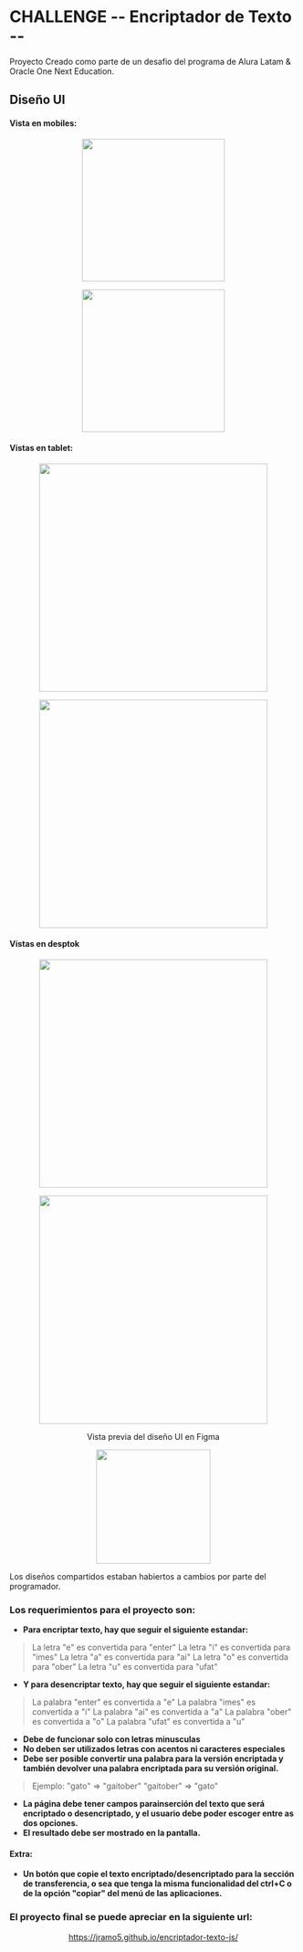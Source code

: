 # CHALLENGE -- Encriptador de Texto -- 
<p>Proyecto Creado como parte de un desafio del programa de Alura Latam & Oracle One Next Education.</p>

## Diseño UI

#### Vista en mobiles:

<p align="center"><img src="https://lh3.googleusercontent.com/fife/APg5EOY-LO0QrJLX_fAFlBjaE6PmG6cfyqx-dKRbqGjQEFsIbyPUSTqDW1ASqHWJCQqtzFO-yP6Y9QZeJAtQi6NGPuHPELnCPn739KDdVCbPpLfmor84iWo8hsjJj-7kRxlFmMLf_D3T_hrgTS1RfzIwNvQ17AvpLyH67IRBOPEh0GdS-mSIk0VDG_U3znIjBJ2S7YEI9ppPpSR2MhhUd5xMur-cww4jErJFtzEDpddlmY0Xu6FH3bUTWt5rAxAYTnLLF0FZ6usIxKDA-pL__QUko9FUVU4xBXMm1IZqP2GBnKagWQEuwVFlbL6Wxy71lVUDCvK7Ci6ZLrorsRUXsq3-TssCborSzP2lhkuxQlpU-eXZ8v6ghUIl856lTU7Ps8REihtWTo0OZuwyC2XW-DPVWKLDzKp8DBBXWIElChJ0AjL6Z3sr6BGQCkMxtWMeNw7vxE1BKCnIjtSJdeWVGBBwbw-KB8h-ypZw9v7LOtoSpIKVIMHSIWvp0QOQyMjQSEFu4Nqp_A7u4mDiHfxHEe2tFXGASWJWnOHgEMYd8MscTqBsz8mH-Pq0OeYA1fq06deWgHQBUHrq8a1Y_zLh2-bCqdRv0dSC_sxbItt2Z1lsejWeO0V5_tuH4mdnFreTknbkWSrS0RbGoS8MNwlvpfEctv1_ihYRL4fLtMs0EJu-iqLFRYmZYQFEnMda83dPGmN-ILw3RBoSJER_ynaXgC2k98g-EtCHFOfTgYLGJNFYC_8iNugbrDnd68H9_NpV_XKpurWJIlVAgZX8SUuuLRL2Vxogx-47IGXUnmh2jHbd-1qsrl6hBpOAUPlXDRFtfEHvgB4g4qGCIgH_e_rAMDTSbvyo8SnXhsJRu8T0nArDhhACdLKHDtF7J5j95d3NCE4eNbdirfIzHBi_VqIz4ML4qZT5eY8JzxfLCogzOr2QYJMlsRaFh33FmrJftjSjOHgx7PD_TqcrzNNBpZO0maE3LurfllSO3emY-2Oe_fNW-elDPNvkwkFekxbdI1rTxtmVV5kSfYpuZIu8vEciiVdJeGBDxUsUcZBi8qEIrnGOouhXThuJyet6HYb9=w1920-h930" width="250"></p>

<p align="center"><img src="https://lh3.googleusercontent.com/fife/APg5EOYCFkuxhBq-me1JdJrtRJvhidlzffeANQ-2V1j58xaC37bB-qCY81MtHVtBvPXilJy5TdGflqYoRvjBeCprWOyKaJhKWYDMFZfCpPq-xeWlbBP9h6givpkBU5TmzDtzR1fY9EtyFORoJZHOYl87yLZxgdjJQXUFFXTZKCpbk87bnmuGQHY-0RlP8-QNo-QJfL2Nsnqz2rOJJNGrOt-mOBQ_K5K5GDmbminj1hOOE0YMC81MLD64LwklOZJ2T2o4x-o02d9q-F5qoJbF68vUOUQSrceusfqrkVfsFYR2u9BMUPMWOC9RihFDEYeWZuSN4qedvnrcJjZaJtTCtFAWUA-A6JZ9B8DzYHVf2urtGKynw18wgDOMl315nzK302LQX0b83bPF2p3vhX0zN9Bv4QaVblF-lzI9WsfOo5jckkQCiG7MwOJF1ivsDoOVvSBYC57CTbJealsFhCJ9g93Cr7lEL_OL6f2vVYwWLtLBkmsW2edrn-O9k-zmzZcTJc5LvMh3YyJoz2bbjPzkuZ9e0PGSDyuuPDrlZ2idNxKs0uvt__45-HA6ox-VZflGGGjWR-G4ENRoCLKZHPVaKTYy74hKWK8Ww4bkeRzN21jUYSJXmzRjNFWhBK93JfeqC5k03_uWjl_CJJvqPNDGcX52mfC3tGp5FDCwqmBJwAY1GUUtAPZLqNCojUOchdGnF6hKGRJi-epYGDcYXSpgOIrPpwZtYV5xlcxpgmgQEV6yjbJx0hzh_anrmci8R8Yn8wOuUunDGiGmp2DW2RLRpJ-DRE4nldeY6Pe5qtsHrUglXTIqW6XrEqO5UNL6IOuYEMI7FEPKGWyT4T3WOD1hBjuemORfXFNl34jF9hbV5ml9MwvVUWq9yFFp7wFTTGgqZdTVZG7jx5ZAHIyNh-Uw3qGijAMc-uySbNuSHams2G2YReSmFwYnfqh_4KjOzyjtY-cN9VIXXiMn1VkFNkxWvMWLoIpN6PgMtP6n3oXt1dUutJrMV_9c7TsH6BTsmRyMkHS4vbg64GwUkNxj43vn-hpzx-lYRcVmLJfR_Hb88gGEIFvNqeYpB8_3vW31cK2FlwITR90_Kj7wX6o3TOuYAOYFI7QJsB5o7jqMu89KuhnoJzVXRDUvV-DgMsJ5liEhSNAC5e9DnaDuDpjGbb1iq0U_YN6zYxIFb-OXjX8VUNqRvO530lbWnj34gXnpANVRNFKAW9G7vHA5tUPmTOPAld93PGcf5Umz2wwD8f5js5dvyPlanSHMIxnQ3oMM94Zm9l3Rk7gjEFTcx5EPUop6L-OiDFYe1hm-G-NnpIxdJell4FVSn0-NfL_kxazxrx4B9Cj3n__6eXS_J2LFOFHB6Kbl810Ttu08Y8c5jj-STb1MbwvLIq4aec_HjJ48O4jdzPg027tY-kSnNaXYCMzTw9zfQV-uBj8op9l95O6VV3E1wNDUcl0QL5EZcpLHG2Syb9N_zJPxpmh_6reir4xq_7Vl_01FGiOp-IV1FOrsRjvm2wmy58jGkHJw_0qKuQt6zBKDWpaZXSRb8XMECm2NbwOQtZ_0_uiFv5dADQX3VajoJTTET4fqhCSVatNc4DwTjzDLDFwDgDLO=w1920-h930" width="250"></p>

#### Vistas en tablet:

<p align="center"><img src="https://lh3.googleusercontent.com/fife/APg5EObHeCrARAoQ5aBfe6UqmSA85qwlo-V_ttJrbsQKbtI767BHeCN878o2BtDW6RuhtNgysCrlh17cyM6093FE9h7t0BiagFZFMzsPDXH52SXwolix9hAG6XfMzzXR65fVZxWD2lvPPB3pWFBK3FmekKYlo870OEdu1HXBUz-wEyc3cfMepEvNWG0JRiZB49rp_Ew4glyu68Qzup6AzaJ5wBH95cf_GY2uelyt-kYonxaWk-FMRbc9K4ANMSm3Q8S56HoHxmbR2oC_TQG_c_s88gQcBYdR_l-KnIiZAcJ5Aldju8rGTogm80qcEGQvvQAFmOyyFimAwNvc-NWmbD5iI3PBsddBlGkgd_U8DP-ePv8VQWCUYRfZd1wmtbZUTPZO8AAZEQoMo7TR3snY-0MqG19iJ1dIBYrKSeZiSb5VmnUmoLhXcS57kQtwpt5FCB0EzyzPXlWLxTvpPKZcupxICSfDefLMN8dFYxwdReDnDa4-eKfK6HDSDarRKaHs3_OrHXgyigct05rhYBCv6RVpXdgP2IRjfNseD92oQOQfu7HUrCmPHgqfVQJ_DbZakQ7yeY8eFVtXZlRblV8fxfVC5V1FP9Mck09lLCTaTeMNngw_dThzbUwO2QIJB46VmFaCQdgaw2u66FcHTKaaqOVp55re0UORH35dggtFfKX8el8jBSdVL91HJIrvORUranOBh2Xhk9EMr4466zi8TIXHJqYcb9FzwuaVExYJExaOGNQ6ZR7oGPtdXW_1O3QMf1iUvtNvQIP1dbKI6R9rfrY4XDpzO1ZH3yaD0jjR3JvX_5q4h_RysONqFz2onUoG0Cg-UHz5JGovX0vkYoH4Od8zFLWhWbbPzjz4y5UmAzdIOdyc13tQAhhTJk2CL5F7CGqg2IY1Wboe7RQNS4GbhvQw688qm6SN4cDPVZrW5ENF4Rmy4DZWMidHhivZ6Lv73PCViWvWscefEklI0lokWN1UtJbeWunT2d5OhPoX-fwRFAAGp_u9Qo_RgRYRMILEQJ_sGRhKt_2LfRPqQZt50NCXWFcT1gWv9IZevHCsQTBgSIVWTtzakIuqlbI-qbTyxa5WNdv4qiVJhQEulTdRErLZdnNiKl3C6pxNsX7cDBa827aTmCTUygzx0ONNOT6XbrRlFO6K_Z5Irn7QYjpyYj8LCW01LcQprAM1FH7tz_opGfYkdWEjYNzfeCJRmx8U6ozEHXcEgFiK02odfey89hQ9rbsaX0XdHa7_iATZwzu7OWOWOmjZi5_U_BZwOFLLCJ6YHLBAQsN8E8ePbZ1P6KGbhmUxqYx9Yt4MKnLoe0-KYkH3-X03VPY8KvobDzlntLj7KLge6k3-IoPSrPL9jXBsMxsLJZgwIQ_SJL0iuZQ5D9d6GdYEgijoo61MWSXSmX8o7hOmD2sPuF3h_nj845I9WgFZ0qmr6KxWYHiclpgykkjDklzpaSjh3w8zp7o0ucHXsMHnJ4r_W8ZGObQLuj8MsF3_QELjAZ_kuM-XvTq3jltITrZbB-oCHGEjwEXZhN75oIJ6pzxjFEmULBtCMmUo6DAEeqhyVCBeY-lDMDDlJPxySrSBsNCbwIz2490Ck9gE8x5z-A45=w1368-h930" width="400"></p>

<p align="center"><img src="https://lh3.googleusercontent.com/fife/APg5EOaoFIYhEWyNm0DRqQUfA67ZAVA35a6CwmsRquxPehqWnrxjaEfJbqKbO5uX2v-7mUYucO-Z9s0dd-hCXl30zr4QHKw3it41VBMDeyUEj21tJnHyqr8Ph-jM2K0WmxogkzvTpeQS_e4Nu9cAdWIZxHDytyw8a_JgkW80BxSpeYjllW0OHfWp9tpfzb2vJ8e5fNsh45nI25GJF8UVgJOirZrVVLg7HQmuplbEToSDkSixw2VTqWwUVTxC_QJdthVkFT08z1OkLwFwqTySX7bGRvloyYOK5Yk1LZI8f4yZ3cURccZ5E9S3zqNKgxfrLVu4OVc7Q0bI1_xYnWB0gVIRhViGWSfJUmZzEV51HAQHek02ZWZnB2ygBaUJTRCFAFR3XT1bX21tRbqKfpKKNpQ9fNGS2MpW7sQYAWrgQCZui454kJNeBwRb6pc21bZfpt4HbdLozXOvepimH24BBFh2kmZaPwY-qtZzzrpYMdyb2IGrkxmivkxp0KPM_PlZ4A8AO-_HKfMzpKYWG7vT9ikXWPkZsEavyb3IdJDMv84Upa91egVpZXBdxqK08w7mju-N6fupxu70Ueh9w_lmhFc0GK4IomuF880KvrVhzQs-mp1bgwP-bHR6Ra3Mwceu4nOpfY99_DYeYLkaQPul_-5NyAWpSo1gTC1Ie6XHVqhDXj1JYl5LDjCyNoFdqEln1mrH_zjl9-qhv_FrvRnd1AcvlEaXXEEBgO1Pk2095AZ0pGmRGRt95E6agTVYEcCgsfsD5Nura-9tS2v6If_7JSLBefvTmrE7ubG0JjuDo4hk_GvDx4GuojCYxIJs-248u5aQle7IP4o907t3HhxLkfS5VcggB1_QPygBf3DyhYbkTmSfodD4RtRbLF7dvgySiLEEuJdfvb3EUFlF2GfWb7p60ZBZ1o0ampdsE5KeAGQ2lxWXrp4JZ2V8b5_dkf5N5ZwWHfSlhHBOGv2P5vv1uarWUcw_x1BKCzKPUt31pzN5kMMFV71LK22bcR-9FKwyNRwZP6alo6XAlE290_OVjtq5tIqcnWp89qhOsUb4AoiWSaivl2hcQ3BK-N-4HGWaGmDV6MbbG_xSDNV2jBTLt4cpTWfGmn-LNkbc_I7N6VIf9x8BrXxuxzJgUcuuk2qvq-7-gqyhEskUuM4VOSRYbjFFVR8FFLgmORD_55JoR3yDytSwCMQ4SKPAAPul5Li-yLEVyJTX5Jk7FhYFQ-edigzaov0txBAlbNnM2Te-xbG-S4CGdzNDCwBcZX9V5Hazgi3GLmcifMc7stADYMd0Oo3eQRkiJrCioi70PxlNhFhcDssgQ6EevsldSqd7kf40bIYroPeNnhmaNA2B5E8y02u3cf38qF6NgKKXke6YTuhjZ1zse0T2g25ry5llOSGLLf-qTRPmiPvuKUXX7c9OjjjWjKpKX8TaWremafO-IKAs_X64D1sTs9GhAq_8RghiBK2qUIv1SS4fr53Rqz-rTzuuKxha7X97kAJ9Y5h4aROXL0lIBIK3VZ8_nLEsWfBXlIayBlJzLBpWmTuDPr3F6U6AThRXDMAT1Pjq0sBTSFthxVyRKGOYinl_O48Yasj7Kxr_Ff6b1RlH=w1368-h930" width="400"></p>

#### Vistas en desptok

<p align="center"><img src="https://lh3.googleusercontent.com/fife/APg5EObwq0L-lj9ADpf42FiGqVC0_RVGsVcS8bmLii7jcIxD_IoQOSxhYfsR3UZpr8ynEdl43T7jDr-EfMCJgX16Td8ifA3NSdTssXQ9D3wbkKnVxbF2GYQt6FpH_ZXy2Vhl37jtMeobiwYnpZdiv_isIBfmMgTf2tqEYRpVR0R2FrH9g5R7p2EIe4vNQiESEQI1-WjeGPo6BjwRki9M0sk2hhnWOcjEbShrU6Fx2rAQROTVs_uLS0kBKDdceTYMsFUKgcGHWUf8azb8GtcpYOSvAn5IRQbbuCUvzKQzD9y6LJPmq9N62jPbiCoZYaDKoViEn7z4ysEo1mN4RL_RIuw4-KCV5RqeYiYky18AsISzaBTpKSufre-vU5ZSuyvwEVuq7Wim5RhFH9gs8Su6wJCcAz5kxUqL8uaB-yuhfOY3la0QIkQQ3iN0JRSKkRfvG_iWfxoF8o0e0EpfdSI0-vUy2i2qB-01w6rVi7m2YF1mxoULcNldVueCoxYj3xA4WgTKL5XTJkLT9xQmySuUZWz9TMnJTNhT5_2u3s8Q4fh1X0RtcRc3tXGdz1CrkIZWGER0E99mKRXhuBBCdeksPRMR-Bw9knM2uIu4rGO2hyxvLmr7yUcLtJZrlJaUi_lGIIMklC0wZN34t0B59dVwwvyx1u_ZjC3K8ag2V-JCt5IamrKHHrSRLt6iAyw2z8A_x0L3LwUYacn6x2iclx9VdXxl8nKV0laB5_cX8v8QyVS45TW7n-qEwf_ZPI6BgbALMhTNckyVdJqDOYNcJHVieBGYG-5zpJQkyti_1S_oHi2oG06EqNBtMDVG7Bm7JXnFcS_YVXGQSKu_1cS24qS-HABHLQJOzD2aKak7KfTxIVU-pelM3qTvgzK2B8iOIAI_ZZVzxUqxSugRVEM47MUSRhVi4FRVVSd6JflXrza5wGf9J1mZqX4Jgfwhimtg2ZUieGojoPcq0VtuGe50gTMoEhu4DNObtmQD-vFGsziNnWrrQM2-K3rXkEnZ5eEJqpItrbGsvXEbs5vE4tXVjqFycQIkR1XwpY9Ouq_bR5E-KoPWXA_2dy3A0Yokb9erH4r8VVvtz-6KyPcXTY8KkeVhhwHTxnDbJ6KEcm2l9qQQGbm7Z5G6gHIG1NHri-5aT-S8aRYxi26BIruQg4-fb11AqMMje90_DW5u07RIGWrmxqt8ZEWXyUHl4w-3SXw_Gv8HkLGOOP7VGwxnkmQnKbgio6icEbudkoaGMp26UNqVgO4N7Q0Pwppuu_kzfGUATTcGvc-Uk2mY1R5L3i7i2jy7dIl2fkjCZyDzI--2cKm0vMDTnSXTIvKRoJGS9y5F25w4_rgeh1BzA37OPtG5TLMciFj0g8_vD80SAUy9kxknPFZihir80sJd5eLJZnDdy_JHRvVTmu-SA7pN0c56WBSI8XLO0cdopTlc9iO4ap4g8o0ctcJG-QoUuJv7chlz5OvBpqrQEn5RDLp0Cd82dl6SQzINtQLVmyvfC0skll1d5cffw5XeuA4nOrhuXVJsr_z7mju6KM71pHvF5BfXO1YwkFy2CtAuRLqEj0serF5qf3Ur2dF3_Uo6gdMn6d3FXItC91iamzU75N_T=w1368-h930" width="400"></p>

<p align="center"><img src="https://lh3.googleusercontent.com/fife/APg5EOa9M8N0KJ1IHiyEars1jV-33zxFZG-i_qmZSynytyaIz4QYEprIQA8t240cc2W0pT_-Xkus6S5ZBYH0D2AYWZ7NeoI8NR1SqVV6rhDAttXyyYnSDVdqeBeVRF0C7FltfJt4xHWqg_bhXMXO0tHNXv-sh0xvuHRKN02gWbF81CCLxWULzbOa22IgRoXg18MSuKr6kkJKvFhuSgvD-RP3L55EAhzNgQARMZJdF8B803KL8MdCil1iZAkupEr3wKhlSoeLlW-u4YcoiobW1tXpo-ZgceLDK869IbBa_pFN3Jc2pLkCmtVn3RQTrt59RuTXEj50DIEJfYZLW3AdbyLygWCAt6XkDRTXHOKCd5ZDEticpZ1OXAfmqOTaEC8uba-3A_KroZiBfw8GqxsuVm7-2me6P6IcN1KBG3Wm0cPqxcELkfXuS5JF9sVp80_51ByJKb9QdM8KDeYtELNrBbzrmbAzYBWyDc5PRd5FNz0AERVx0rPYacNHDv2tKdGUl-mioQS7Wf5fjBvGLPh8ax722dW__ZO3-nL8bYtbQJKs27BSGW8gopKYlXdL4LbEd-JgCpkHAN7kkOXAHWtMKHo3HUF_4pGVsNtUbe4tklKmFFMbnXJT2Pn2y_msAxjaOrA6M_LPNWAaNlhEXCT-eP-pTJGbpT5nQEseBRZyAcxhe3jI9Iv6lDn_lP6CrhuugJnLzmgRRaqi83IVChw1nehtfp-PvHOOQRxehhosYWPVTAWAyh55fW8Srk-NqI_YLq5vq-ZSmcfGOC_vrjr0Cunnp9B0Onwon_JA_tylh--F9ScFPurSZrM2c5kyig8j50p_yAZ9ksZsqQjYIPhg-LDxz2Rs6WJ0vbS9RBFFjGPfrEv_Fw5CnCo7fDxtYBs8aVUjQLjVxYWs3ugqum3e6eQ3PR-nCT4HVpZ8GkHGsX4qbdPDroLA6Uw7TTcREy0fXnIEU1iFC5zQi9ZV5zTycS_jPBjopljbImmpshoS9sO2sN3cQy3U00e8S4ExxLf3E3pBGJQ3oe0TceGA7NW2bIBi2T64dUoTXwyufhLmQz8hRDAeI5qMKu8MjRZ3bqHYz-9clZXKGyCfxi2bvH2HQysyZnjdv2i6sLpFgDQcqr-zjk2aQXIfh30vKd0A63mHxYrE4cg4zU_s0wuB7e2hfCHjtH5jthzsMgKyDdU6wRh7YsupDfe_VHein0IpYuxfwlju7o68ysCNdbcM9-SrD0uhdMlE3sNs290UwbB7zw1_75F9CGHK9GAg5exW3WXfearwv8AxLWaBy6vZP6jP7ByCbyG_Og6HPVTYZ_lauimMsBHZop7WbbSLLr_K6Whc9OdGtIjcF5Pw_mvW7HC0i7JJ3FsSvk340I_G7AkwH_VDf1fgWksa03GZ2tp6ZUm1XRtLDcZoHSCiCbQVqQ3LUqtAnvsFOulMgicyppQdiOjxxNkbhKBrvuqJMRBU-3dRBO8ZZbAGVIh5emcFV2r8RM56cYtty6g-bWRsq8Q0IRA7V5oARtlDsD-Uz96HJ4LkFs5ku_y56Mw3lpq79TdpoKvkDwSAHWMxDs9AhwEyZlWC_1Blaw-ksKxAjSftFsovRLDZD-Ewibo8=w1368-h930" width="400"></p>

<p align="center">
Vista previa del diseño UI en Figma
</p>

<p align="center"><a target="_blank" href="https://www.figma.com/proto/Gs8vGJY9vC5mt0RT485LEh/Alura-Challenge---Desaf%C3%ADo-1---L%C3%B3gica-(Copy)?type=design&node-id=2-213&scaling=contain&page-id=0%3A1&starting-point-node-id=2%3A213&show-proto-sidebar=1"><img src="https://lh3.googleusercontent.com/fife/APg5EOZsk5NKj0lC383xTmp6UTqyuTlAjF0itH4dd-k8cZk1Q0OaGMUJKivAiHDY0ONAkveWleIN_3nsvY6q93VCSGTlrFgzqwWkl1a1FjM9jyoTHDyg_jBnCmC0tc76Fgo3KnmXZIyGYv8XFU5m4foS8jojgUIwnBJ9nER1Zss6U94PVdjurljezYWiYB0JipnxuCwsqsgnRK-s-BbJ2OKEPRp5lkaHhnuMrUNCKqjyZ0QWB78blZAV_OM_wcXHbC18tlOiAP1ULd5TZkPmduS1aFPzbGwVmCWOsqa5w9nL3TnLQv6Dx_48Zra5YINHWuF5EV-ZMe3-kJumbT5qUcL9pVLlzTK9yn3R4DZs4IuqqmsaTQVsyk0mA12N1EcKJCy2KcEvZtRUjn9J6jDYw94cdW8F7x_GiMm-U27GoFZ4kKLrygoCoYegpHVW1r49kkmidviuFyBgOY5iJQgHXsJp2iht_FnNhmkQZrKUMQgQGuHuFCyztIbecJb-WwmRXUnt2ZGTYZlheW6uIfo6pxe_K5yegV1e5mTvXcl3boolp-oibqjztY7kD_ZnWQ27BSgkJ3uWosUaHhnhsbgwLWEBvsx77ztlXjDrngglT5QvhY9ipdBMdKRpvjm5-NfO6io5QoMhijh4hV6B4L5P46DIdWWGHhANuN1IJo4zv4vWhUFwCCoC-sIFYvxG8oPJQ-JHdhjmRh7m4OKpOWgWrnwrFHZ3a0zDOpuxY6eTuTtFz-3VgM5i8OsEWw49rsnf76QyuwI9LztwpeEywe8vFb3m2w0FdVcEOQuyqfTGGIzY16V1SydQqKE2eL0MYxINk-aASzQCGG9sGHZV2x4Piu1o6WhWKClLkEy917_HXD2v80Tnxw482DFfNpJlL-hXB4bj1ykTbW_bqlcSkf8D9qmC89tV-YH_8tw96nSYdls5t1x1nYltgTzefNlYEc8JmMkj8Ir2mYLlOn13tl0VEjH98tyQxuf31_rN87ic50DjvKEtb7RmBaGgiw3tTbuaGESQsL5GRVcesuaoEeFUtYFIIEseN24QISoLSJBfSRU6toB-2tIficGyEN-B8ofxxjLzAxEGOkkUJG4lcYD_rqN1Ekge-DtfkxE7MSOxgrQhxchD_9yLYBF1Z_5u34bD2P__qhK2Ukg5Ubw-g78p9UHNQGm5hDuJcj3QLR5J-c9K5tFVWt8aa13lNTEEWcLbsCpaieuX-d21w0FjJ04HVmqmxr1D4_eQZlDzvYWHVCk5wpnFJ0q0zQeA3pj7-D4GhqjXgiyMjOVgXN7Ikj9owaEcxAKF4xBxg1SzqtuIfZL-hUUHWWq2_cPb6kSGPJsJGbbxvqJp0AHwrZrp80J_QnZcmOYAdMGzxxk_NHh_ShRmwmVRahvh_xsE6dxmZinRDQ-SYJbsT4VfkFzefkm5I6DvGaMDkLSf72aV6uucDkt3sdit2U67cWyuRbY9K7qhbBEIx4zP0222KUFWO043g8qTXnQUpMqqrJlxdxuhnExMazjFHEyJ-ZvVC9kq0Lg4g7WN4_mWLKWNv_38AVCoqjvFfH9G38_Osh92aCapdrujPP9qlBp1BCqZ_ZO4Cpd827foJyGXWaQr=w1920-h930" width="200"></a></p>

<p>Los diseños compartidos estaban habiertos a cambios por parte del programador.</p>

### Los requerimientos para el proyecto son:

- **Para encriptar texto, hay que seguir el siguiente estandar:**

> La letra "e" es convertida para "enter"
La letra "i" es convertida para "imes"
La letra "a" es convertida para "ai"
La letra "o" es convertida para "ober"
La letra "u" es convertida para "ufat"

- **Y para desencriptar texto, hay que seguir el siguiente estandar:**

>La palabra "enter" es convertida a "e"
La palabra "imes" es convertida a "i"
La palabra "ai" es convertida a "a"
La palabra "ober" es convertida a "o"
La palabra "ufat" es convertida a "u"

- **Debe de funcionar solo con letras minusculas**
- **No deben ser utilizados letras con acentos ni caracteres especiales**
- **Debe ser posible convertir una palabra para la versión encriptada y también devolver una palabra encriptada para su versión original.**

>Ejemplo:
"gato" => "gaitober"
"gaitober" => "gato"

- **La página debe tener campos parainserción del texto que será encriptado o desencriptado, y el usuario debe poder escoger entre as dos opciones.**
- **El resultado debe ser mostrado en la pantalla.**

#### Extra:
- **Un botón que copie el texto encriptado/desencriptado para la sección de transferencia, o sea que tenga la misma funcionalidad del **ctrl+C** o de la opción "copiar" del menú de las aplicaciones.**

### El proyecto final se puede apreciar en la siguiente url:

<p align="center"> <a target="_blank" href="https://jramo5.github.io/encriptador-texto-js/">https://jramo5.github.io/encriptador-texto-js/</a></p>
